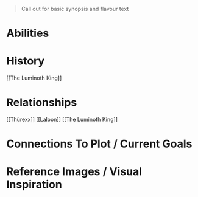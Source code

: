 > Call out for basic synopsis and flavour text

# Abilities

# History
[[The Luminoth King]]
# Relationships
[[Thürexx]]
[[Laloon]]
[[The Luminoth King]]
# Connections To Plot / Current Goals

# Reference Images / Visual Inspiration
